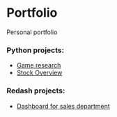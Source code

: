 # Portfolio
Personal portfolio

### Python projects:
 - [Game research](https://nbviewer.jupyter.org/github/justlcoder/Game_Research/blob/main/analysis.ipynb)
 - [Stock Overview](https://github.com/justlcoder/Stock_Overview)

### Redash projects:
 - [Dashboard for sales department
](http://redash.lab.karpov.courses/public/dashboards/f90cCFSN6DxHnHSyuB9iMQeQcVDoHw5DoOBxRs1r?org_slug=default)
